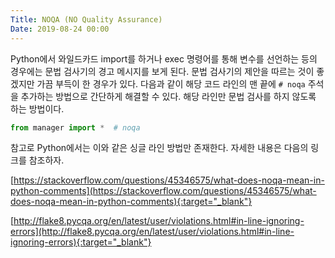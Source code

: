```yaml
---
Title: NOQA (NO Quality Assurance)
Date: 2019-08-24 00:00
---
```



Python에서 와일드카드 import를 하거나 exec 명령어를 통해 변수를 선언하는 등의 경우에는 문법 검사기의 경고 메시지를 보게 된다. 문법 검사기의 제안을 따르는 것이 좋겠지만 가끔 부득이 한 경우가 있다. 다음과 같이 해당 코드 라인의 맨 끝에 `# noqa` 주석을 추가하는 방법으로 간단하게 해결할 수 있다. 해당 라인만 문법 검사를 하지 않도록 하는 방법이다.

```python
from manager import *  # noqa
```

참고로 Python에서는 이와 같은 싱글 라인 방법만 존재한다. 자세한 내용은 다음의 링크를 참조하자.

[https://stackoverflow.com/questions/45346575/what-does-noqa-mean-in-python-comments](https://stackoverflow.com/questions/45346575/what-does-noqa-mean-in-python-comments){:target="_blank"}

[http://flake8.pycqa.org/en/latest/user/violations.html#in-line-ignoring-errors](http://flake8.pycqa.org/en/latest/user/violations.html#in-line-ignoring-errors){:target="_blank"}
